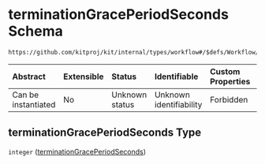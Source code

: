# terminationGracePeriodSeconds Schema

```txt
https://github.com/kitproj/kit/internal/types/workflow#/$defs/Workflow/properties/terminationGracePeriodSeconds
```



| Abstract            | Extensible | Status         | Identifiable            | Custom Properties | Additional Properties | Access Restrictions | Defined In                                                                      |
| :------------------ | :--------- | :------------- | :---------------------- | :---------------- | :-------------------- | :------------------ | :------------------------------------------------------------------------------ |
| Can be instantiated | No         | Unknown status | Unknown identifiability | Forbidden         | Allowed               | none                | [workflow.schema.json\*](../../out/workflow.schema.json "open original schema") |

## terminationGracePeriodSeconds Type

`integer` ([terminationGracePeriodSeconds](workflow-defs-workflow-properties-terminationgraceperiodseconds.md))
